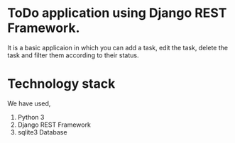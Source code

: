 # ToDo application using Django REST Framework. 
It is a basic applicaion in which you can add a task, edit the task, delete the task and filter them according to their status.

# Technology stack
We have used,

1. Python 3
2. Django REST Framework
3. sqlite3 Database
